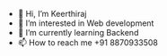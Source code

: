 - 👋 Hi, I’m Keerthiraj
- 👀 I’m interested in Web development
- 🌱 I’m currently learning Backend
- 📫 How to reach me +91 8870933508



